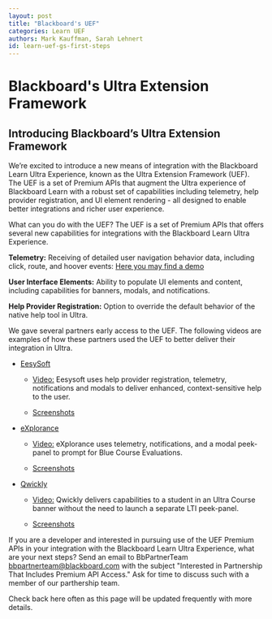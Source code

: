 ```yaml
---
layout: post
title: "Blackboard's UEF"
categories: Learn UEF
authors: Mark Kauffman, Sarah Lehnert
id: learn-uef-gs-first-steps
---
```

# Blackboard's Ultra Extension Framework
## Introducing Blackboard’s Ultra Extension Framework

We’re excited to introduce a new means of integration with the Blackboard Learn Ultra Experience, known as the Ultra Extension Framework (UEF). The UEF is a set of Premium APIs that augment the Ultra experience of Blackboard Learn with a robust set of capabilities including telemetry, help provider registration, and UI element rendering - all designed to enable better integrations and richer user experience.

What can you do with the UEF? The UEF is a set of Premium APIs that offers several new capabilities for integrations with the Blackboard Learn Ultra Experience.

**Telemetry:** Receiving of detailed user navigation behavior data, including click, route, and hoover events: [Here you may find a demo](https://youtu.be/rnMsvVo6xOA)

**User Interface Elements:** Ability to populate UI elements and content, including capabilities for banners, modals, and notifications.

**Help Provider Registration:** Option to override the default behavior of the native help tool in Ultra.

We gave several partners early access to the UEF. The following videos are examples of how these partners used the UEF to better deliver their integration in Ultra.

* [EesySoft](https://appcatalog.blackboard.com/partners/0017000000skxYBAAY/EesySoft/) 

    * [Video:](https://youtu.be/OKJWiddjJws) Eesysoft uses help provider registration, telemetry, notifications and modals to deliver enhanced, context-sensitive help to the user.

    * [Screenshots](http://images.email.blackboard.com/Web/BlackboardInc/%7B06cb8e9e-5a54-4c15-bde4-fda7df2d8911%7D_EesySoftUEFscreenshots.pdf)

* [eXplorance](https://appcatalog.blackboard.com/details/blue/)

    * [Video:](https://onblackboard-my.sharepoint.com/:v:/g/personal/mark_kauffman_blackboard_com/Ed6yTbNle0lLjpeMDsPnCCwBJrs0hXcCg5hv7-tKfnikgg?e=p1C3Rv) eXplorance uses telemetry, notifications, and a modal peek-panel to prompt for Blue Course Evaluations.

    * [Screenshots](http://images.email.blackboard.com/Web/BlackboardInc/%7B8ca742bc-d001-440c-9e47-6f3263fa677e%7D_ExploranceUEFscreenshots.pdf)

* [Qwickly](http://appcatalog.blackboard.com/partners/0017000000w4nNgAAI/Qwickly%2C+Inc)

    * [Video:](https://vimeo.com/432279170/4b30aed978) Qwickly delivers capabilities to a student in an Ultra Course banner without the need to launch a separate LTI peek-panel.

    * [Screenshots](http://images.email.blackboard.com/Web/BlackboardInc/%7Baffc825e-e416-4c69-aa09-69cf160a5a57%7D_QwicklyUEFscreenshots.pdf)

If you are a developer and interested in pursuing use of the UEF Premium APIs in your integration with the Blackboard Learn Ultra Experience, what are your next steps? Send an email to BbPartnerTeam <bbpartnerteam@blackboard.com> with the subject "Interested in Partnership That Includes Premium API Access." Ask for time to discuss such with a member of our parthership team.

Check back here often as this page will be updated frequently with more details.